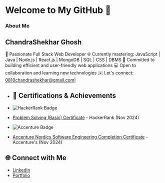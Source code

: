 # Welcome to My GitHub 👋

### About Me
## ChandraShekhar Ghosh
🚀 Passionate Full Stack Web Developer
🌐 Currently mastering: JavaScript | Java | Node.js | React.js | MongoDB | SQL | CSS | DBMS
🔧 Committed to building efficient and user-friendly web applications
💻 Open to collaboration and learning new technologies
✉️ Let's connect: 0810chandrashekhar@gmail.com| 


-  ## 📜 Certifications & Achievements

- ![HackerRank Badge](https://img.shields.io/badge/HackerRank_Basic_MRCS-Black)  
- [Problem Solving (Basic) Certificate](https://www.hackerrank.com/certificates/a34729a128bf) - HackerRank (Nov 2024)

- ![Accenture Badge](https://img.shields.io/badge/Accenture_Nordies_MRCS-Black)  
- [Accenture Nordics Software Engineering Completion Certificate](https://www.theforage.com/simulations/accenture-nordics/software-engineering-igje) - Accenture's (Nov 2024)


## 🌐 Connect with Me
- [LinkedIn](https://www.linkedin.com/in/chandrashekhar-ghosh-49a693297/)
- [Portfolio](https://mrcsghosh.github.io/WebsitePortfoliocs/)

